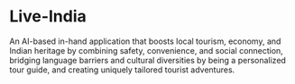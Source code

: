 # Live-India
An AI-based in-hand application that boosts local tourism, economy, and Indian heritage by combining safety, convenience, and social connection, bridging language barriers and cultural diversities by being a personalized tour guide, and creating uniquely tailored tourist adventures.

